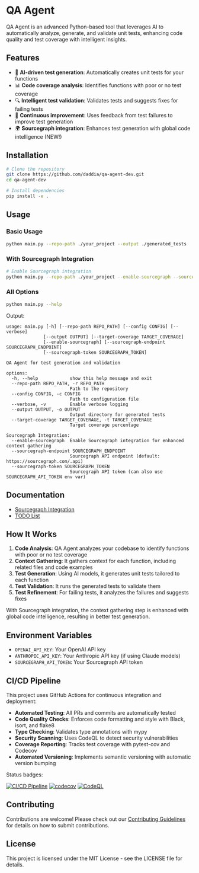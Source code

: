# QA Agent

QA Agent is an advanced Python-based tool that leverages AI to automatically analyze, generate, and validate unit tests, enhancing code quality and test coverage with intelligent insights.

## Features

- 🤖 **AI-driven test generation**: Automatically creates unit tests for your functions
- 📊 **Code coverage analysis**: Identifies functions with poor or no test coverage
- 🔍 **Intelligent test validation**: Validates tests and suggests fixes for failing tests
- 🔄 **Continuous improvement**: Uses feedback from test failures to improve test generation
- 🌍 **Sourcegraph integration**: Enhances test generation with global code intelligence (NEW!)

## Installation

```bash
# Clone the repository
git clone https://github.com/daddia/qa-agent-dev.git
cd qa-agent-dev

# Install dependencies
pip install -e .
```

## Usage

### Basic Usage

```bash
python main.py --repo-path ./your_project --output ./generated_tests
```

### With Sourcegraph Integration

```bash
# Enable Sourcegraph integration
python main.py --repo-path ./your_project --enable-sourcegraph --sourcegraph-token YOUR_TOKEN
```

### All Options

```bash
python main.py --help
```

Output:
```
usage: main.py [-h] [--repo-path REPO_PATH] [--config CONFIG] [--verbose]
              [--output OUTPUT] [--target-coverage TARGET_COVERAGE]
              [--enable-sourcegraph] [--sourcegraph-endpoint SOURCEGRAPH_ENDPOINT]
              [--sourcegraph-token SOURCEGRAPH_TOKEN]

QA Agent for test generation and validation

options:
  -h, --help            show this help message and exit
  --repo-path REPO_PATH, -r REPO_PATH
                        Path to the repository
  --config CONFIG, -c CONFIG
                        Path to configuration file
  --verbose, -v         Enable verbose logging
  --output OUTPUT, -o OUTPUT
                        Output directory for generated tests
  --target-coverage TARGET_COVERAGE, -t TARGET_COVERAGE
                        Target coverage percentage

Sourcegraph Integration:
  --enable-sourcegraph  Enable Sourcegraph integration for enhanced context gathering
  --sourcegraph-endpoint SOURCEGRAPH_ENDPOINT
                        Sourcegraph API endpoint (default: https://sourcegraph.com/.api)
  --sourcegraph-token SOURCEGRAPH_TOKEN
                        Sourcegraph API token (can also use SOURCEGRAPH_API_TOKEN env var)
```

## Documentation

- [Sourcegraph Integration](docs/SOURCEGRAPH_INTEGRATION.md)
- [TODO List](docs/TODO.md)

## How It Works

1. **Code Analysis**: QA Agent analyzes your codebase to identify functions with poor or no test coverage
2. **Context Gathering**: It gathers context for each function, including related files and code examples
3. **Test Generation**: Using AI models, it generates unit tests tailored to each function
4. **Test Validation**: It runs the generated tests to validate them
5. **Test Refinement**: For failing tests, it analyzes the failures and suggests fixes

With Sourcegraph integration, the context gathering step is enhanced with global code intelligence, resulting in better test generation.

## Environment Variables

- `OPENAI_API_KEY`: Your OpenAI API key
- `ANTHROPIC_API_KEY`: Your Anthropic API key (if using Claude models)
- `SOURCEGRAPH_API_TOKEN`: Your Sourcegraph API token

## CI/CD Pipeline

This project uses GitHub Actions for continuous integration and deployment:

- **Automated Testing**: All PRs and commits are automatically tested
- **Code Quality Checks**: Enforces code formatting and style with Black, isort, and flake8
- **Type Checking**: Validates type annotations with mypy
- **Security Scanning**: Uses CodeQL to detect security vulnerabilities
- **Coverage Reporting**: Tracks test coverage with pytest-cov and Codecov
- **Automated Versioning**: Implements semantic versioning with automatic version bumping

Status badges:

[![CI/CD Pipeline](https://github.com/daddia/qa-agent-dev/actions/workflows/main.yml/badge.svg)](https://github.com/daddia/qa-agent-dev/actions/workflows/main.yml)
[![codecov](https://codecov.io/gh/daddia/qa-agent-dev/branch/main/graph/badge.svg)](https://codecov.io/gh/daddia/qa-agent-dev)
[![CodeQL](https://github.com/daddia/qa-agent-dev/actions/workflows/codeql-analysis.yml/badge.svg)](https://github.com/daddia/qa-agent-dev/actions/workflows/codeql-analysis.yml)

## Contributing

Contributions are welcome! Please check out our [Contributing Guidelines](CONTRIBUTING.md) for details on how to submit contributions.

## License

This project is licensed under the MIT License - see the LICENSE file for details.